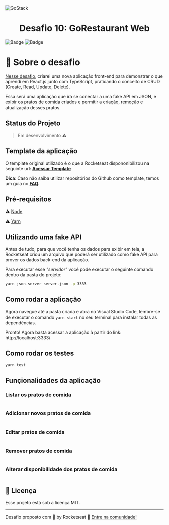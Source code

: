 <img alt="GoStack" src="https://storage.googleapis.com/golden-wind/bootcamp-gostack/header-desafios.png" />

<h1 align="center">
  Desafio 10: GoRestaurant Web
</h1>

![Badge](https://img.shields.io/badge/types-Flow%20%7C%20TypeScript-blue)
![Badge](https://img.shields.io/badge/Bootcamp%20Rocketseat-ReactJS-blueviolet)

# :rocket: Sobre o desafio

[Nesse desafio](https://github.com/Rocketseat/bootcamp-gostack-desafios/tree/master/desafio-reactjs-crud), criarei uma nova aplicação front-end para demonstrar o que aprendi em React.js junto com TypeScript, praticando o conceito de CRUD (Create, Read, Update, Delete).

Essa será uma aplicação que irá se conectar a uma fake API em JSON, e exibir os pratos de comida criados e permitir a criação, remoção e atualização desses pratos.

## Status do Projeto

> Em desenvolvimento :warning:

## Template da aplicação

O template original utilizado é o que a Rocketseat dispononibilizou na seguinte url: **[Acessar Template](https://github.com/Rocketseat/gostack-template-reactjs-crud)**

**Dica**: Caso não saiba utilizar repositórios do Github como template, temos um guia no **[FAQ](https://github.com/Rocketseat/bootcamp-gostack-desafios/tree/master/faq-desafios).**

## Pré-requisitos

:warning: [Node](https://nodejs.org/en/download/)

:warning: [Yarn](https://yarnpkg.com/getting-started/install)

## Utilizando uma fake API

Antes de tudo, para que você tenha os dados para exibir em tela, a Rocketseat criou um arquivo que poderá ser utilizado como fake API para prover os dados back-end da aplicação.

Para executar esse _"servidor"_ você pode executar o seguinte comando dentro da pasta do projeto:

```bash
yarn json-server server.json -p 3333
```

## Como rodar a aplicação

Agora navegue até a pasta criada e abra no Visual Studio Code, lembre-se de executar o comando `yarn start` no seu terminal para instalar todas as dependências.

Pronto! Agora basta acessar a aplicação à partir do link: http://localhost:3333/

## Como rodar os testes

```bash
yarn test
```

## Funçionalidades da aplicação

### Listar os pratos de comida

<img src=""/>

### Adicionar novos pratos de comida

<img src=""/>

### Editar pratos de comida

<img src=""/>

### Remover pratos de comida

<img src=""/>

### Alterar disponibilidade dos pratos de comida

<img src=""/>

## :memo: Licença

Esse projeto está sob a licença MIT.

---

Desafio proposto com 💜 by Rocketseat :wave: [Entre na comunidade!](https://discordapp.com/invite/gCRAFhc)

